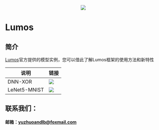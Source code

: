 <div align="center">
  <img src="https://github.com/LumosNet/Lumos/blob/master/img/Lumos.png">
</div>

# Lumos

## 简介

[Lumos](https://github.com/LumosNet/Lumos)官方提供的模型实例，您可以借此了解Lumos框架的使用方法和新特性

| 说明     | 链接                                                         |
| -------- | ------------------------------------------------------------ |
| DNN-XOR      | [<img src="https://img.shields.io/badge/Lumos-LeNet5-brightgreen" />](https://github.com/LumosNet/Lumos-Demos/tree/main/DNN-XOR)  |
| LeNet5-MNIST | [<img src="https://img.shields.io/badge/Lumos-LeNet5-brightgreen" />](https://lumos-docs.readthedocs.io/en/latest/)               |


## 联系我们：

####     邮箱：yuzhuoandlb@foxmail.com

​    
